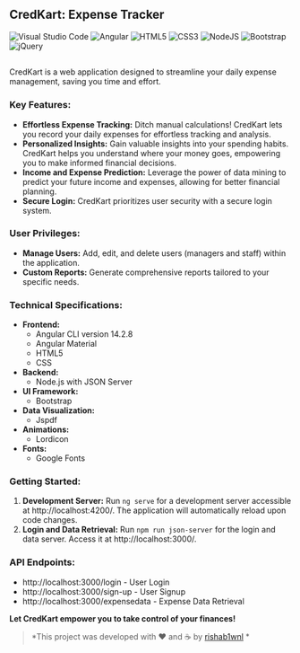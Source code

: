 ## CredKart: Expense Tracker
![Visual Studio Code](https://img.shields.io/badge/Visual%20Studio%20Code-0078d7.svg?style=for-the-badge&logo=visual-studio-code&logoColor=white)
![Angular](https://img.shields.io/badge/angular-%23DD0031.svg?style=for-the-badge&logo=angular&logoColor=white)
![HTML5](https://img.shields.io/badge/html5-%23E34F26.svg?style=for-the-badge&logo=html5&logoColor=white)
![CSS3](https://img.shields.io/badge/css3-%231572B6.svg?style=for-the-badge&logo=css3&logoColor=white)
![NodeJS](https://img.shields.io/badge/node.js-6DA55F?style=for-the-badge&logo=node.js&logoColor=white)
![Bootstrap](https://img.shields.io/badge/bootstrap-%238511FA.svg?style=for-the-badge&logo=bootstrap&logoColor=white)
![jQuery](https://img.shields.io/badge/jquery-%230769AD.svg?style=for-the-badge&logo=jquery&logoColor=white)
##

CredKart is a web application designed to streamline your daily expense management, saving you time and effort.

### Key Features:

- **Effortless Expense Tracking:** Ditch manual calculations! CredKart lets you record your daily expenses for effortless tracking and analysis.
- **Personalized Insights:** Gain valuable insights into your spending habits. CredKart helps you understand where your money goes, empowering you to make informed financial decisions.
- **Income and Expense Prediction:** Leverage the power of data mining to predict your future income and expenses, allowing for better financial planning.
- **Secure Login:** CredKart prioritizes user security with a secure login system.

### User Privileges:

- **Manage Users:** Add, edit, and delete users (managers and staff) within the application.
- **Custom Reports:** Generate comprehensive reports tailored to your specific needs.

### Technical Specifications:

- **Frontend:** 
  - Angular CLI version 14.2.8
  - Angular Material
  - HTML5
  - CSS
- **Backend:** 
  - Node.js with JSON Server
- **UI Framework:** 
  - Bootstrap
- **Data Visualization:** 
  - Jspdf
- **Animations:** 
  - Lordicon
- **Fonts:** 
  - Google Fonts

### Getting Started:

1. **Development Server:** Run `ng serve` for a development server accessible at http://localhost:4200/. The application will automatically reload upon code changes.
2. **Login and Data Retrieval:** Run `npm run json-server` for the login and data server. Access it at http://localhost:3000/.

### API Endpoints:

- http://localhost:3000/login - User Login
- http://localhost:3000/sign-up - User Signup
- http://localhost:3000/expensedata - Expense Data Retrieval

**Let CredKart empower you to take control of your finances!**
 > *This project was developed with ❤️ and ☕ by [rishab1wnl](https://github.com/rishab1wnl) *

